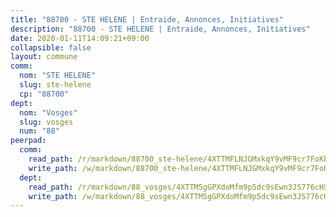 ```yaml
---
title: "88700 - STE HELENE | Entraide, Annonces, Initiatives"
description: "88700 - STE HELENE | Entraide, Annonces, Initiatives"
date: 2020-01-11T14:09:21+09:00
collapsible: false
layout: commune
comm:
  nom: "STE HELENE"
  slug: ste-helene
  cp: "88700"
dept:
  nom: "Vosges"
  slug: vosges
  num: "88"
peerpad:
  comm:
    read_path: /r/markdown/88700_ste-helene/4XTTMFLNJGMxkqY9vMF9cr7FoKbWVUxz4Zgi4MdjkpnPnvfWm
    write_path: /w/markdown/88700_ste-helene/4XTTMFLNJGMxkqY9vMF9cr7FoKbWVUxz4Zgi4MdjkpnPnvfWm-K3TgUVtSxj4fj2pBHrYXGAnEhyvWVB653DqzurkHr9deoRSszeSuFde4k4WE4bxJfvEU72CMUBnNxu5ii2rM1haiQs6KmtEFaVGbuShbpitDfqmAVtnhnjdqr4hjXS61n1nUaw3j
  dept:
    read_path: /r/markdown/88_vosges/4XTTM5gGPXdoMfm9p5dc9sEwn3JS776cHSw64JYpD4AKnKgyh
    write_path: /w/markdown/88_vosges/4XTTM5gGPXdoMfm9p5dc9sEwn3JS776cHSw64JYpD4AKnKgyh-K3TgUjEFywcTUHQwfrd2vcZqhoXLakdoQGFv4iriv1FKkvQkBsudnBxafkQDfPcxTDRHN5T6bYyganuvcakuKenYoB5mPLKqUBjNMwpn75GQVixUmzXGkneDufRSqDthC8iyXi1Z
---
```


